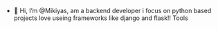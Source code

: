 - 👋 Hi, I’m @Mikiyas, am a backend developer i focus on python based projects love useing frameworks like django and flask!!
Tools


<!---
Miki8370/Miki8370 is a ✨ special ✨ repository because its `README.md` (this file) appears on your GitHub profile.
You can click the Preview link to take a look at your changes.
--->

